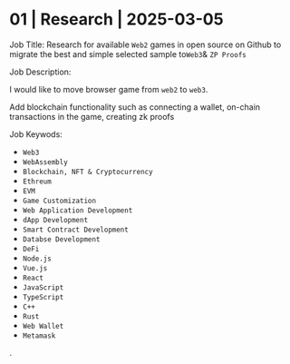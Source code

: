 # 01 | Research | 2025-03-05


Job Title: Research for available `Web2` games in open source on Github to migrate the best and simple selected sample to`Web3`& `ZP Proofs`


Job Description: 

I would like to move browser game from `web2` to `web3`. 

Add blockchain functionality such as connecting a wallet, on-chain transactions in the game, creating zk proofs


Job Keywods:

- `Web3`
- `WebAssembly`
- `Blockchain, NFT & Cryptocurrency`
- `Ethreum`
- `EVM`
- `Game Customization`
- `Web Application Development`
- `dApp Development`
- `Smart Contract Development`
- `Databse Development`
- `DeFi`
- `Node.js`
- `Vue.js`
- `React`
- `JavaScript`
- `TypeScript`
- `C++`
- `Rust`
- `Web Wallet`
- `Metamask`

.
